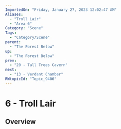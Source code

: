 ```yaml
---
ImportedOn: "Friday, January 27, 2023 12:02:47 AM"
Aliases:
  - "Troll Lair"
  - "Area 6"
Category: "Scene"
Tags:
  - "Category/Scene"
parent:
  - "The Forest Below"
up:
  - "The Forest Below"
prev:
  - "20 - Tall Trees Cavern"
next:
  - "13 - Verdant Chamber"
RWtopicId: "Topic_9406"
---
```

# 6 - Troll Lair
## Overview
